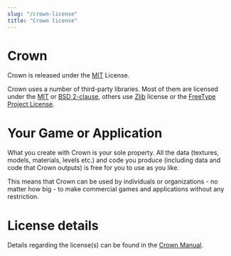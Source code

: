```yaml
---
slug: "/crown-license"
title: "Crown license"
---
```

Crown
=====

Crown is released under the [MIT](https://spdx.org/licenses/MIT.html) License.

Crown uses a number of third-party libraries. Most of them are licensed under
the [MIT](https://spdx.org/licenses/MIT.html) or [BSD
2-clause](https://spdx.org/licenses/BSD-2-Clause.html), others use
[Zlib](https://spdx.org/licenses/Zlib.html) license or the [FreeType Project
License](https://spdx.org/licenses/FTL.html).

Your Game or Application
========================

What you create with Crown is your sole property. All the data (textures,
models, materials, levels etc.) and code you produce (including data and code
that Crown outputs) is free for you to use as you like.

This means that Crown can be used by individuals or organizations - no matter
how big - to make commercial games and applications without any restriction.

License details
===============

Details regarding the license(s) can be found in the [Crown
Manual](https://crownengine.github.io/crown/html/latest/copyright.html#license).

